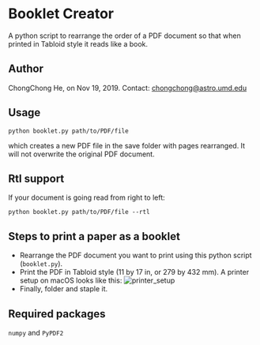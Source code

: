 # Booklet Creator

A python script to rearrange the order of a PDF document so that when
printed in Tabloid style it reads like a book.

## Author

ChongChong He, on Nov 19, 2019. Contact: chongchong@astro.umd.edu

## Usage

```
python booklet.py path/to/PDF/file
```
which creates a new PDF file in the save folder with pages rearranged.
It will not overwrite the original PDF document.

## Rtl support
If your document is going read from right to left:
```
python booklet.py path/to/PDF/file --rtl
```

## Steps to print a paper as a booklet
- Rearrange the PDF document you want to print using this python
  script (`booklet.py`).
- Print the PDF in Tabloid style (11 by 17 in, or 279 by 432 mm). A printer setup on macOS looks like this:
  ![printer_setup](printer_setup.png)
- Finally, folder and staple it.

## Required packages

`numpy` and `PyPDF2`
